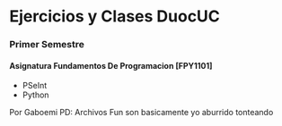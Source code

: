 # Ejercicios y Clases DuocUC

### **Primer Semestre**

#### Asignatura Fundamentos De Programacion [FPY1101]

- PSeInt
- Python

Por Gaboemi
PD: Archivos Fun son basicamente yo aburrido tonteando